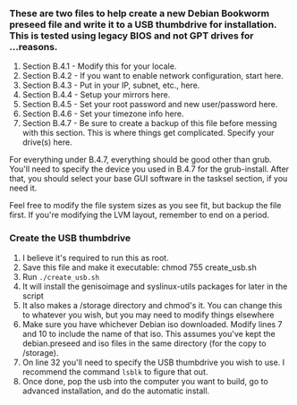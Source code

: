 ### These are two files to help create a new Debian Bookworm preseed file and write it to a USB thumbdrive for installation.  This is tested using legacy BIOS and not GPT drives for ...reasons.

1. Section B.4.1 - Modify this for your locale.
2. Section B.4.2 - If you want to enable network configuration, start here.
3. Section B.4.3 - Put in your IP, subnet, etc., here.
4. Section B.4.4 - Setup your mirrors here.
5. Section B.4.5 - Set your root password and new user/password here.
6. Section B.4.6 - Set your timezone info here.
7. Section B.4.7 - Be sure to create a backup of this file before messing with this section.  This is where things get complicated.  Specify your drive(s) here.


For everything under B.4.7, everything should be good other than grub.  You'll need to specify the device you used in B.4.7 for the grub-install.  After that, you should select your base GUI software in the tasksel section, if you need it.

Feel free to modify the file system sizes as you see fit, but backup the file first.  If you're modifying the LVM layout, remember to end on a period.


### Create the USB thumbdrive

1. I believe it's required to run this as root. 
2. Save this file and make it executable:  chmod 755 create_usb.sh
3. Run `./create_usb.sh`
4. It will install the genisoimage and syslinux-utils packages for later in the script
5. It also makes a /storage directory and chmod's it.  You can change this to whatever you wish, but you may need to modify things elsewhere
6. Make sure you have whichever Debian iso downloaded.  Modify lines 7 and 10 to include the name of that iso.  This assumes you've kept the debian.preseed and iso files in the same directory (for the copy to /storage).
7. On line 32 you'll need to specify the USB thumbdrive you wish to use.  I recommend the command `lsblk` to figure that out.
8. Once done, pop the usb into the computer you want to build, go to advanced installation, and do the automatic install.
